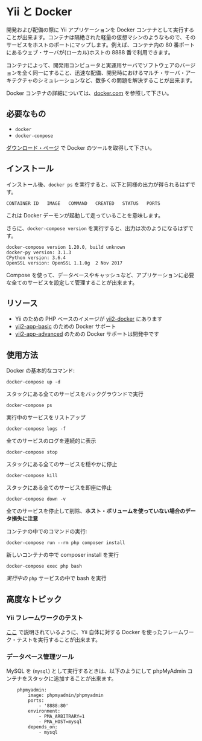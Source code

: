 Yii と Docker
=============

開発および配備の際に Yii アプリケーションを Docker コンテナとして実行することが出来ます。コンテナは隔絶された軽量の仮想マシンのようなもので、そのサービスをホストのポートにマップします。例えば、コンテナ内の 80 番ポートにあるウェブ・サーバが(ローカル)ホストの 8888 番で利用できます。

コンテナによって、開発用コンピュータと実運用サーバでソフトウェアのバージョンを全く同一にすること、迅速な配備、開発時におけるマルチ・サーバ・アーキテクチャのシミュレーションなど、数多くの問題を解決することが出来ます。

Docker コンテナの詳細については、[docker.com](https://www.docker.com/why-docker) を参照して下さい。

## 必要なもの

- `docker`
- `docker-compose`

[ダウンロード・ページ](https://www.docker.com/products/container-runtime) で Docker のツールを取得して下さい。

## インストール

インストール後、`docker ps` を実行すると、以下と同様の出力が得られるはずです。

```
CONTAINER ID   IMAGE   COMMAND   CREATED   STATUS   PORTS
```

これは Docker デーモンが起動して走っていることを意味します。

さらに、`docker-compose version` を実行すると、出力は次のようになるはずです。

```
docker-compose version 1.20.0, build unknown
docker-py version: 3.1.3
CPython version: 3.6.4
OpenSSL version: OpenSSL 1.1.0g  2 Nov 2017
```

Compose を使って、データベースやキャッシュなど、アプリケーションに必要な全てのサービスを設定して管理することが出来ます。

## リソース

- Yii のための PHP ベースのイメージが [yii2-docker](https://github.com/yiisoft/yii2-docker) にあります
- [yii2-app-basic](https://github.com/yiisoft/yii2-app-basic#install-with-docker) のための Docker サポート
- [yii2-app-advanced](https://github.com/yiisoft/yii2-app-advanced/pull/347) のための Docker サポートは開発中です

## 使用方法

Docker の基本的なコマンド:

    docker-compose up -d
    
スタックにある全てのサービスをバックグラウンドで実行

    docker-compose ps
    
実行中のサービスをリストアップ

    docker-compose logs -f
    
全てのサービスのログを連続的に表示

    docker-compose stop
    
スタックにある全てのサービスを穏やかに停止

    docker-compose kill
    
スタックにある全てのサービスを即座に停止

    docker-compose down -v
    
全てのサービスを停止して削除、**ホスト・ボリュームを使っていない場合のデータ損失に注意**

コンテナの中でのコマンドの実行:

    docker-compose run --rm php composer install
    
新しいコンテナの中で composer install を実行

    docker-compose exec php bash
    
*実行中の* `php` サービスの中で bash を実行


## 高度なトピック

### Yii フレームワークのテスト

[ここ](https://github.com/yiisoft/yii2/blob/master/tests/README.md#dockerized-testing) で説明されているように、Yii 自体に対する Docker を使ったフレームワーク・テストを実行することが出来ます。

### データベース管理ツール

MySQL を (`mysql`) として実行するときは、以下のようにして phpMyAdmin コンテナをスタックに追加することが出来ます。

```
    phpmyadmin:
        image: phpmyadmin/phpmyadmin
        ports:
            - '8888:80'
        environment:
            - PMA_ARBITRARY=1
            - PMA_HOST=mysql
        depends_on:
            - mysql
```
